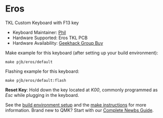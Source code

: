 # Eros

TKL Custom Keyboard with F13 key

* Keyboard Maintainer: [Phil](https://github.com/602studios)
* Hardware Supported: Eros TKL PCB
* Hardware Availability: [Geekhack Group Buy]( https://geekhack.org/index.php?topic=115569.0)

Make example for this keyboard (after setting up your build environment):

    make pjb/eros/default

Flashing example for this keyboard:

    make pjb/eros/default:flash

**Reset Key**: Hold down the key located at *K00*, commonly programmed as *Esc* while plugging in the keyboard.

See the [build environment setup](https://docs.qmk.fm/#/getting_started_build_tools) and the [make instructions](https://docs.qmk.fm/#/getting_started_make_guide) for more information. Brand new to QMK? Start with our [Complete Newbs Guide](https://docs.qmk.fm/#/newbs).

